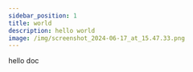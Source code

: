 ```yaml
---
sidebar_position: 1
title: world
description: hello world
image: /img/screenshot_2024-06-17_at_15.47.33.png
---
```

hello doc

